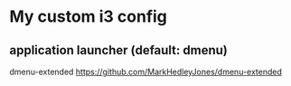 # My custom i3 config
## application launcher (default: dmenu)
dmenu-extended
https://github.com/MarkHedleyJones/dmenu-extended
